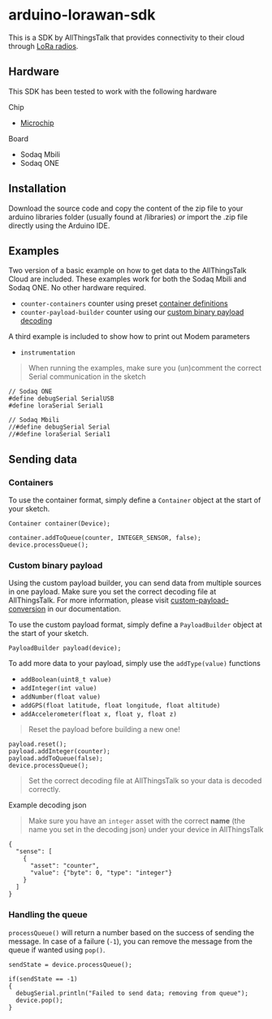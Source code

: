 # arduino-lorawan-sdk

This is a SDK by AllThingsTalk that provides connectivity to their cloud through [LoRa radios](https://www.lora-alliance.org/What-Is-LoRa/Technology).  

## Hardware

This SDK has been tested to work with the following hardware

Chip
- [Microchip](http://www.microchip.com/wwwproducts/Devices.aspx?product=RN2483)

Board
- Sodaq Mbili
- Sodaq ONE

## Installation

Download the source code and copy the content of the zip file to your arduino libraries folder (usually found at /libraries) _or_ import the .zip file directly using the Arduino IDE.

## Examples

Two version of a basic example on how to get data to the AllThingsTalk Cloud are included. These examples work for both the Sodaq Mbili and Sodaq ONE. No other hardware required.
* `counter-containers` counter using preset [container definitions](http://docs.allthingstalk.com/developers/data/default-payload-conversion/)
* `counter-payload-builder` counter using our [custom binary payload decoding](http://docs.allthingstalk.com/developers/data/custom-payload-conversion/)

A third example is included to show how to print out Modem parameters
* `instrumentation`

> When running the examples, make sure you (un)comment the correct Serial communication in the sketch
```
// Sodaq ONE
#define debugSerial SerialUSB
#define loraSerial Serial1

// Sodaq Mbili
//#define debugSerial Serial
//#define loraSerial Serial1
```

## Sending data

### Containers

To use the container format, simply define a `Container` object at the start of your sketch.

```
Container container(Device);
```
```
container.addToQueue(counter, INTEGER_SENSOR, false);
device.processQueue();
```

### Custom binary payload

Using the custom payload builder, you can send data from multiple sources in one payload. Make sure you set the correct decoding file at AllThingsTalk.
For more information, please visit [custom-payload-conversion](http://docs.allthingstalk.com/developers/data/custom-payload-conversion/) in our documentation.

To use the custom payload format, simply define a `PayloadBuilder` object at the start of your sketch.

```
PayloadBuilder payload(device);
```

To add more data to your payload, simply use the `addType(value)` functions

* `addBoolean(uint8_t value)`
* `addInteger(int value)`
* `addNumber(float value)`
* `addGPS(float latitude, float longitude, float altitude)`
* `addAccelerometer(float x, float y, float z)`

> Reset the payload before building a new one!

```
payload.reset();
payload.addInteger(counter);
payload.addToQueue(false);
device.processQueue();
```

> Set the correct decoding file at AllThingsTalk so your data is decoded correctly.

Example decoding json

> Make sure you have an `integer` asset with the correct **name** (the name you set in the decoding json) under your device in AllThingsTalk

```
{
  "sense": [
    {
      "asset": "counter",
      "value": {"byte": 0, "type": "integer"}
    }
  ]
}
```

### Handling the queue

`processQueue()` will return a number based on the success of sending the message.
In case of a failure (`-1`), you can remove the message from the queue if wanted using `pop()`.

```
sendState = device.processQueue();

if(sendState == -1)
{
  debugSerial.println("Failed to send data; removing from queue");
  device.pop();
}

```